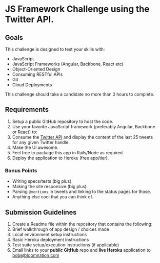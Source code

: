 # JS Framework Challenge using the Twitter API.

## Goals

This challenge is designed to test your skills with:

* JavaScript
* JavaScript Frameworks (Angular, Backbone, React etc)
* Object-Oriented Design 
* Consuming RESTful APIs
* Git
* Cloud Deployments

This challenge should take a candidate no more than 3 hours to complete.

## Requirements

1. Setup a public GitHub repository to host the code.
1. Use your favorite JavaScript framework (preferably Angular, Backbone or React) to:
  1. Consume the [Twitter API](https://dev.twitter.com/docs/api) and display the content of the last 25 tweets for any given Twitter handle.
  1. Make the UI awesome.
  1. Feel free to package this app in Rails/Node as required.
1. Deploy the application to Heroku (free app/tier).

### Bonus Points

* Writing specs/tests (big plus).
* Making the site responsive (big plus).
* Parsing `@mentions` in tweets and linking to the status pages for those.
* Anything else cool that you can think of.

## Submission Guidelines

1. Create a Readme file within the repository that contains the following:
  1. Brief walkthrough of app design / choices made
  1. Local environment setup instructions
  1. Basic Heroku deployment instructions
  1. Test suite setup/execution instructions (if applicable) 
1. Email links to your **public GitHub** repo and **live Heroku** application to [bob@bloomnation.com](mailto:bob@bloomnation.com)
